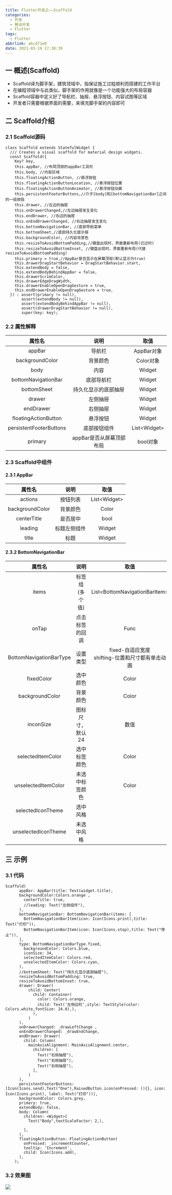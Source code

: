 ```yaml
---
title: Flutter开发之——Scaffold
categories:
  - 开发
  - 移动开发
  - Flutter
tags:
  - Flutter
abbrlink: a6cd71e0
date: 2021-03-19 17:38:39
---
```

## 一 概述(Scaffold)

* Scaffold译为脚手架，建筑领域中，指保证施工过程顺利而搭建的工作平台
* 在编程领域中与此类似，脚手架的作用就像是一个功能强大的布局容器
* Scaffold容器中定义好了导航栏、抽屉、悬浮按钮、内容试图等区域
* 开发者只需要根据界面的需要，来填充脚手架的内容即可

<!--more-->

## 二 Scaffold介绍

### 2.1 Scaffold源码

```
class Scaffold extends StatefulWidget {
  /// Creates a visual scaffold for material design widgets.
  const Scaffold({
    Key? key,
    this.appBar, //布局顶部的appBar工具栏
    this.body, //内容区域
    this.floatingActionButton, //悬浮按钮
    this.floatingActionButtonLocation, //悬浮按钮位置
    this.floatingActionButtonAnimator, //悬浮按钮动画
    this.persistentFooterButtons,//介于[body]和[bottomNavigationBar]之间的一组按钮
    this.drawer, //左边的抽屉
    this.onDrawerChanged,//左边抽屉发生变化
    this.endDrawer, //右边的抽屉
    this.onEndDrawerChanged, //右边抽屉发生变化
    this.bottomNavigationBar, //底部导航菜单
    this.bottomSheet,//底部持久化提示框
    this.backgroundColor, //内容背景色
    this.resizeToAvoidBottomPadding,//键盘出现时，界面重新布局(已过时)
    this.resizeToAvoidBottomInset, //键盘出现时，界面重新布局(代替resizeToAvoidBottomPadding)
    this.primary = true,//AppBar是否显示在屏幕顶部(默认显示为true)
    this.drawerDragStartBehavior = DragStartBehavior.start,
    this.extendBody = false,
    this.extendBodyBehindAppBar = false,
    this.drawerScrimColor,
    this.drawerEdgeDragWidth,
    this.drawerEnableOpenDragGesture = true,
    this.endDrawerEnableOpenDragGesture = true,
  }) : assert(primary != null),
       assert(extendBody != null),
       assert(extendBodyBehindAppBar != null),
       assert(drawerDragStartBehavior != null),
       super(key: key);

```

### 2.2 属性解释

|         属性名          |           说明           |     取值      |
| :---------------------: | :----------------------: | :-----------: |
|         appBar          |          导航栏          |  AppBar对象   |
|     backgroundColor     |         背景颜色         |   Color对象   |
|          body           |           内容           |    Widget     |
|   bottomNavigationBar   |        底部导航栏        |    Widget     |
|       bottomSheet       |   持久化显示的底部抽屉   |    Widget     |
|         drawer          |         左侧抽屉         |    Widget     |
|        endDrawer        |         右侧抽屉         |    Widget     |
|  floatingActionButton   |         悬浮按钮         |    Widget     |
| persistentFooterButtons |       底部按钮组件       | List\<Widget> |
|         primary         | appBar是否从屏幕顶部布局 |   bool对象    |

### 2.3 Scaffold中组件

#### 2.3.1 AppBar

|     属性名      |     说明     |     取值      |
| :-------------: | :----------: | :-----------: |
|     actions     |   按钮列表   | List\<Widget> |
| backgroundColor |   背景颜色   |     Color     |
|   centerTitle   |   是否居中   |     bool      |
|     leading     | 标题左侧组件 |    Widget     |
|      title      |     标题     |    Widget     |

#### 2.3.2 BottomNavigationBar

|         属性名          |       说明       |                        取值                         |
| :---------------------: | :--------------: | :-------------------------------------------------: |
|          items          |  标签组(多个值)  |           List\<BottomNavigationBarItem>            |
|          onTap          |  点击标签的回调  |                        Func                         |
| BottomNavigationBarType |     设置类型     | fixed-自适应宽度<br>shifting-位置和尺寸都有单击动画 |
|       fixedColor        |     选中颜色     |                        Color                        |
|     backgroundColor     |     背景颜色     |                        Color                        |
|        inconSize        | 图标尺寸，默认24 |                        数值                         |
|    selectedItemColor    |   选中标签颜色   |                        Color                        |
|   unselectedItemColor   |  未选中标签颜色  |                        Color                        |
|    selectedIconTheme    |     选中风格     |                                                     |
|   unselectedIconTheme   |    未选中风格    |                                                     |

## 三 示例

### 3.1 代码

```
Scaffold(
      appBar: AppBar(title: Text(widget.title),
      backgroundColor:Colors.orange ,
        centerTitle: true,
        //leading: Text("左侧组件"),
      ),
      bottomNavigationBar: BottomNavigationBar(items: [
        BottomNavigationBarItem(icon: Icon(Icons.print),title: Text("打印")),
        BottomNavigationBarItem(icon: Icon(Icons.stop),title: Text("停止")),
      ],
      type: BottomNavigationBarType.fixed,
        backgroundColor: Colors.blue,
        iconSize: 34,
        selectedItemColor: Colors.red,
        unselectedItemColor: Colors.cyan,
      ),
      //bottomSheet: Text("持久化显示底部抽屉"),
      resizeToAvoidBottomPadding: true,
      resizeToAvoidBottomInset: true,
      drawer: Drawer(
          child: Center(
            child: Container(
              color: Colors.orange,
              child: Text('左侧边栏',style: TextStyle(color: Colors.white,fontSize: 24.0),),
            ),
          )
      ),
      onDrawerChanged: _drawLeftChange ,
      onEndDrawerChanged: _drawEndChange,
      endDrawer: Drawer(
        child: Column(
          mainAxisAlignment: MainAxisAlignment.center,
            children: [
              Text("右侧抽屉"),
              Text("右侧抽屉"),
              Text("右侧抽屉"),
            ],
          )
      ),
      persistentFooterButtons: [Icon(Icons.send),Text("One"),RaisedButton.icon(onPressed: (){}, icon: Icon(Icons.print), label: Text("打印"))],
      backgroundColor: Colors.grey,
      primary: true,
      extendBody: false,
      body: Column(
        children: <Widget>[
          Text("Body",textScaleFactor: 2,),

        ],
      ),
      floatingActionButton: FloatingActionButton(
        onPressed: _incrementCounter,
        tooltip: 'Increment',
        child: Icon(Icons.add),
      ),
    );
```

### 3.2 效果图

![][1]


[1]:https://cdn.jsdelivr.net/gh/PGzxc/CDN@master/blog-flutter/flutter-scaffold-sample.gif